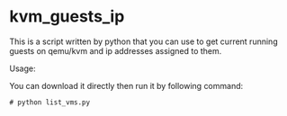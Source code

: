 # kvm_guests_ip
This is a script written by python that you can use to get current running guests on qemu/kvm and ip addresses assigned to them.

Usage:

You can download it directly then run it by following command:

```# python list_vms.py```
